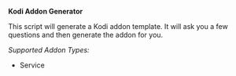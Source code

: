 **Kodi Addon Generator**

This script will generate a Kodi addon template. 
It will ask you a few questions and then generate the addon for you.

*Supported Addon Types:*
- Service
